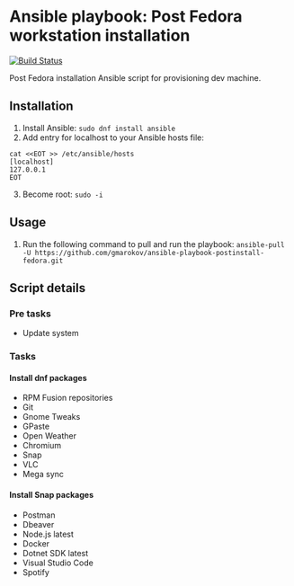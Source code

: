 Ansible playbook: Post Fedora workstation installation 
=========
[![Build Status](https://travis-ci.org/gmarokov/ansible-playbook-postinstall-fedora.svg?branch=master)](https://travis-ci.org/gmarokov/ansible-playbook-postinstall-fedora)

Post Fedora installation Ansible script for provisioning dev machine.

## Installation
1. Install Ansible:
`sudo dnf install ansible`
2. Add entry for localhost to your Ansible hosts file:
```
cat <<EOT >> /etc/ansible/hosts
[localhost] 
127.0.0.1
EOT
```
3. Become root:
`sudo -i`

## Usage
1. Run the following command to pull and run the playbook: `ansible-pull -U https://github.com/gmarokov/ansible-playbook-postinstall-fedora.git`

## Script details 

### Pre tasks
- Update system

### Tasks

#### Install dnf packages
- RPM Fusion repositories
- Git
- Gnome Tweaks
- GPaste
- Open Weather
- Chromium
- Snap
- VLC
- Mega sync

#### Install Snap packages
- Postman
- Dbeaver
- Node.js latest
- Docker
- Dotnet SDK latest
- Visual Studio Code
- Spotify

